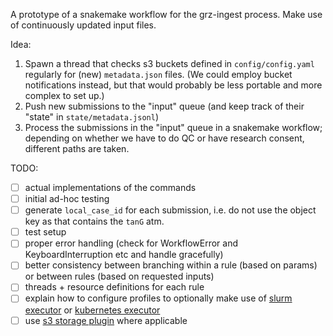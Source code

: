 A prototype of a snakemake workflow for the grz-ingest process.
Make use of continuously updated input files.

Idea:
1. Spawn a thread that checks s3 buckets defined in `config/config.yaml` regularly for (new) `metadata.json` files.
(We could employ bucket notifications instead, but that would probably be less portable and more complex to set up.)
2. Push new submissions to the "input" queue (and keep track of their "state" in `state/metadata.jsonl`)
3. Process the submissions in the "input" queue in a snakemake workflow; depending on whether we have to do QC or have research consent, different paths are taken.

TODO:
 - [ ] actual implementations of the commands
 - [ ] initial ad-hoc testing
 - [ ] generate `local_case_id` for each submission, i.e. do not use the object key as that contains the `tanG` atm.
 - [ ] test setup
 - [ ] proper error handling (check for WorkflowError and KeyboardInterruption etc and handle gracefully)
 - [ ] better consistency between branching within a rule (based on params) or between rules (based on requested inputs)
 - [ ] threads + resource definitions for each rule
 - [ ] explain how to configure profiles to optionally make use of [slurm executor](https://snakemake.github.io/snakemake-plugin-catalog/plugins/executor/slurm.html) or [kubernetes executor](https://snakemake.github.io/snakemake-plugin-catalog/plugins/executor/kubernetes.html)
 - [ ] use [s3 storage plugin](https://snakemake.github.io/snakemake-plugin-catalog/plugins/storage/s3.html) where applicable
